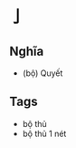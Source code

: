 # 亅

## Nghĩa
* (bộ) Quyết

## Tags
* bộ thủ
* bộ thủ 1 nét

<script>window.HANZI_FIELD='亅';</script>

